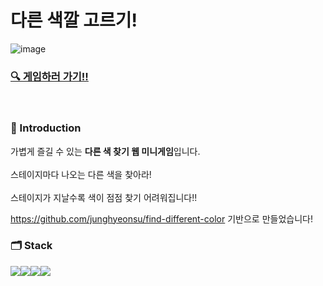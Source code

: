 <!-- <img src="https://capsule-render.vercel.app/api?type=waving&color=B931FC&height=150&section=header&text=&fontSize=0" /> -->


# 다른 색깔 고르기!
<p align="center">
  
![image](https://github.com/oesnuj/find-unique-color/assets/112786665/08d8acad-de2b-427b-b37a-8295bd5fc557)

<p>
  
### [🔍 게임하러 가기!!](https://splendorous-conkies-8e58b1.netlify.app/)
<br>


### 🎨 Introduction  

가볍게 즐길 수 있는 **다른 색 찾기 웹 미니게임**입니다.
<br>
<br>
스테이지마다 나오는 다른 색을 찾아라!
<br>
<br>
스테이지가 지날수록 색이 점점 찾기 어려워집니다!!
<br>

https://github.com/junghyeonsu/find-different-color 기반으로 만들었습니다!
<br>





### 🗂 Stack
<img src="https://img.shields.io/badge/react-61DAFB?style=for-the-badge&logo=react&logoColor=white"><img src="https://img.shields.io/badge/HTML5-E34F26?style=for-the-badge&logo=html5&logoColor=white"/><img src="https://img.shields.io/badge/css3-1572B6?style=for-the-badge&logo=css3&logoColor=white"><img src="https://img.shields.io/badge/JavaScript-F7DF1E?style=for-the-badge&logo=JavaScript&logoColor=white"/>

